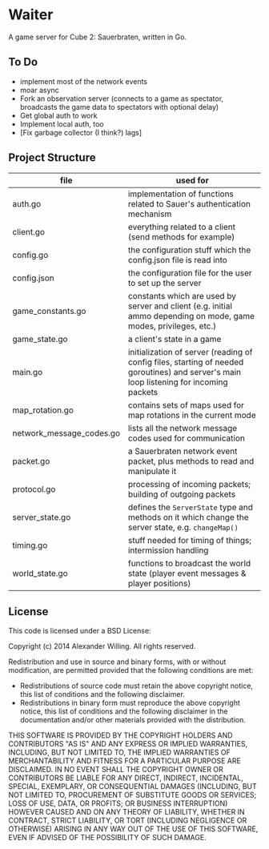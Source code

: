 # Waiter

A game server for Cube 2: Sauerbraten, written in Go.

## To Do

- implement most of the network events
- moar async
- Fork an observation server (connects to a game as spectator, broadcasts the game data to spectators with optional delay)
- Get global auth to work
- Implement local auth, too
- [Fix garbage collector (I think?) lags]

## Project Structure

| file                     | used for                                                                                                                                |
| ------------------------ | --------------------------------------------------------------------------------------------------------------------------------------- |
| auth.go                  | implementation of functions related to Sauer's authentication mechanism                                                                 |
| client.go                | everything related to a client (send methods for example)                                                                               |
| config.go                | the configuration stuff which the config.json file is read into                                                                         |
| config.json              | the configuration file for the user to set up the server                                                                                |
| game_constants.go        | constants which are used by server and client (e.g. initial ammo depending on mode, game modes, privileges, etc.)                       |
| game_state.go            | a client's state in a game                                                                                                              |
| main.go                  | initialization of server (reading of config files, starting of needed goroutines) and server's main loop listening for incoming packets |
| map_rotation.go          | contains sets of maps used for map rotations in the current mode                                                                        |
| network_message_codes.go | lists all the network message codes used for communication                                                                              |
| packet.go                | a Sauerbraten network event packet, plus methods to read and manipulate it                                                              |
| protocol.go              | processing of incoming packets; building of outgoing packets                                                                            |
| server_state.go          | defines the `ServerState` type and methods on it which change the server state, e.g. `changeMap()`                                      |
| timing.go                | stuff needed for timing of things; intermission handling                                                                                |
| world_state.go           | functions to broadcast the world state (player event messages & player positions)                                                       |

## License

This code is licensed under a BSD License:

Copyright (c) 2014 Alexander Willing. All rights reserved.

Redistribution and use in source and binary forms, with or without modification,
are permitted provided that the following conditions are met:

- Redistributions of source code must retain the above copyright notice, this list of conditions and the following disclaimer.
- Redistributions in binary form must reproduce the above copyright notice, this list of conditions and the following disclaimer in the documentation and/or other materials provided with the distribution.

THIS SOFTWARE IS PROVIDED BY THE COPYRIGHT HOLDERS AND CONTRIBUTORS "AS IS" AND ANY EXPRESS OR IMPLIED WARRANTIES, INCLUDING, BUT NOT LIMITED TO, THE IMPLIED WARRANTIES OF MERCHANTABILITY AND FITNESS FOR A PARTICULAR PURPOSE ARE DISCLAIMED. IN NO EVENT SHALL THE COPYRIGHT OWNER OR CONTRIBUTORS BE LIABLE FOR ANY DIRECT, INDIRECT, INCIDENTAL, SPECIAL, EXEMPLARY, OR CONSEQUENTIAL DAMAGES (INCLUDING, BUT NOT LIMITED TO, PROCUREMENT OF SUBSTITUTE GOODS OR SERVICES; LOSS OF USE, DATA, OR PROFITS; OR BUSINESS INTERRUPTION) HOWEVER CAUSED AND ON ANY THEORY OF LIABILITY, WHETHER IN CONTRACT, STRICT LIABILITY, OR TORT (INCLUDING NEGLIGENCE OR OTHERWISE) ARISING IN ANY WAY OUT OF THE USE OF THIS SOFTWARE, EVEN IF ADVISED OF THE POSSIBILITY OF SUCH DAMAGE.
